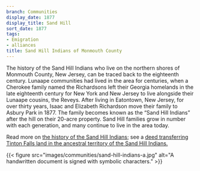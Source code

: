 ```yaml
---
branch: Communities
display_date: 1877
display_title: Sand Hill
sort_date: 1877
tags:
- Emigration
- alliances
title: Sand Hill Indians of Monmouth County
---
```


The history of the Sand Hill Indians who live on the northern shores of Monmouth County, New Jersey, can be traced back to the eighteenth century. Lunaape communities had lived in the area for centuries, when a Cherokee family named the Richardsons left their Georgia homelands in the late eighteenth century for New York and New Jersey to live alongside their Lunaape cousins, the Reveys. After living in Eatontown, New Jersey, for over thirty years, Isaac and Elizabeth Richardson move their family to Asbury Park in 1877. The family becomes known as the “Sand Hill Indians” after the hill on their 20-acre property. Sand Hill families grow in number with each generation, and many continue to live in the area today. 
 
Read more on [the history of the Sand Hill Indians;](https://doi.org/10.14713/njs.v9i1.312.) see a [deed transferring Tinton Falls land in the ancestral territory of the Sand Hill Indians.](https://dpul.princeton.edu/lenape/catalog/70795j14c)

{{< figure src="images/communities/sand-hill-indians-a.jpg" alt="A handwritten document is signed with symbolic characters." >}}
